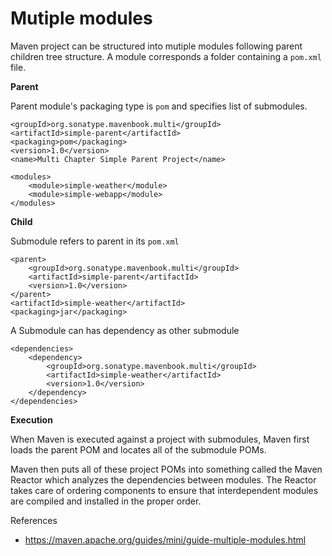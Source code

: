 # Mutiple modules

Maven project can be structured into mutiple modules following parent children tree structure. A module corresponds a folder containing a `pom.xml` file. 

**Parent**

Parent module's packaging type is `pom` and specifies list of submodules.

    <groupId>org.sonatype.mavenbook.multi</groupId>
    <artifactId>simple-parent</artifactId>
    <packaging>pom</packaging>
    <version>1.0</version>
    <name>Multi Chapter Simple Parent Project</name>
    
    <modules>
        <module>simple-weather</module>
        <module>simple-webapp</module>
    </modules>


**Child**

Submodule refers to parent in its `pom.xml`

    <parent>
        <groupId>org.sonatype.mavenbook.multi</groupId>
        <artifactId>simple-parent</artifactId>
        <version>1.0</version>
    </parent>
    <artifactId>simple-weather</artifactId>
    <packaging>jar</packaging>

A Submodule can has dependency as other submodule

    <dependencies>
        <dependency>
            <groupId>org.sonatype.mavenbook.multi</groupId>
            <artifactId>simple-weather</artifactId>
            <version>1.0</version>
        </dependency>
    </dependencies>
    
**Execution**

When Maven is executed against a project with submodules, Maven first loads the parent POM and locates all of the submodule POMs. 

Maven then puts all of these project POMs into something called the Maven Reactor which analyzes the dependencies between modules. The Reactor takes care of ordering components to ensure that interdependent modules are compiled and installed in the proper order.

References

* https://maven.apache.org/guides/mini/guide-multiple-modules.html
